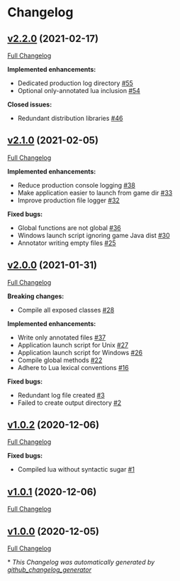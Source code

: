 # Changelog

## [v2.2.0](https://github.com/real-coco-labs/pz-zdoc/tree/v2.2.0) (2021-02-17)

[Full Changelog](https://github.com/real-coco-labs/pz-zdoc/compare/v2.1.0...v2.2.0)

**Implemented enhancements:**

- Dedicated production log directory [\#55](https://github.com/real-coco-labs/pz-zdoc/issues/55)
- Optional only-annotated lua inclusion [\#54](https://github.com/real-coco-labs/pz-zdoc/issues/54)

**Closed issues:**

- Redundant distribution libraries [\#46](https://github.com/real-coco-labs/pz-zdoc/issues/46)

## [v2.1.0](https://github.com/real-coco-labs/pz-zdoc/tree/v2.1.0) (2021-02-05)

[Full Changelog](https://github.com/real-coco-labs/pz-zdoc/compare/v2.0.0...v2.1.0)

**Implemented enhancements:**

- Reduce production console logging [\#38](https://github.com/real-coco-labs/pz-zdoc/issues/38)
- Make application easier to launch from game dir [\#33](https://github.com/real-coco-labs/pz-zdoc/issues/33)
- Improve production file logger [\#32](https://github.com/real-coco-labs/pz-zdoc/issues/32)

**Fixed bugs:**

- Global functions are not global [\#36](https://github.com/real-coco-labs/pz-zdoc/issues/36)
- Windows launch script ignoring game Java dist [\#30](https://github.com/real-coco-labs/pz-zdoc/issues/30)
- Annotator writing empty files [\#25](https://github.com/real-coco-labs/pz-zdoc/issues/25)

## [v2.0.0](https://github.com/real-coco-labs/pz-zdoc/tree/v2.0.0) (2021-01-31)

[Full Changelog](https://github.com/real-coco-labs/pz-zdoc/compare/v1.0.2...v2.0.0)

**Breaking changes:**

- Compile all exposed classes [\#28](https://github.com/real-coco-labs/pz-zdoc/issues/28)

**Implemented enhancements:**

- Write only annotated files [\#37](https://github.com/real-coco-labs/pz-zdoc/issues/37)
- Application launch script for Unix [\#27](https://github.com/real-coco-labs/pz-zdoc/issues/27)
- Application launch script for Windows [\#26](https://github.com/real-coco-labs/pz-zdoc/issues/26)
- Compile global methods [\#22](https://github.com/real-coco-labs/pz-zdoc/issues/22)
- Adhere to Lua lexical conventions [\#16](https://github.com/real-coco-labs/pz-zdoc/issues/16)

**Fixed bugs:**

- Redundant log file created [\#3](https://github.com/real-coco-labs/pz-zdoc/issues/3)
- Failed to create output directory [\#2](https://github.com/real-coco-labs/pz-zdoc/issues/2)

## [v1.0.2](https://github.com/real-coco-labs/pz-zdoc/tree/v1.0.2) (2020-12-06)

[Full Changelog](https://github.com/real-coco-labs/pz-zdoc/compare/v1.0.1...v1.0.2)

**Fixed bugs:**

- Compiled lua without syntactic sugar [\#1](https://github.com/real-coco-labs/pz-zdoc/issues/1)

## [v1.0.1](https://github.com/real-coco-labs/pz-zdoc/tree/v1.0.1) (2020-12-06)

[Full Changelog](https://github.com/real-coco-labs/pz-zdoc/compare/v1.0.0...v1.0.1)

## [v1.0.0](https://github.com/real-coco-labs/pz-zdoc/tree/v1.0.0) (2020-12-05)

[Full Changelog](https://github.com/real-coco-labs/pz-zdoc/compare/2b70c954e4fa2a46d082474a83e2ea67f1d3d6b3...v1.0.0)



\* *This Changelog was automatically generated by [github_changelog_generator](https://github.com/github-changelog-generator/github-changelog-generator)*
